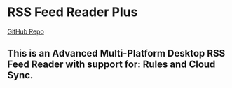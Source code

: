 # RSS Feed Reader Plus

[GitHub Repo](https://github.com/TooFiveFive/RSS-Feed-Reader-Plus)

## This is an Advanced Multi-Platform Desktop RSS Feed Reader with support for: Rules and Cloud Sync.
